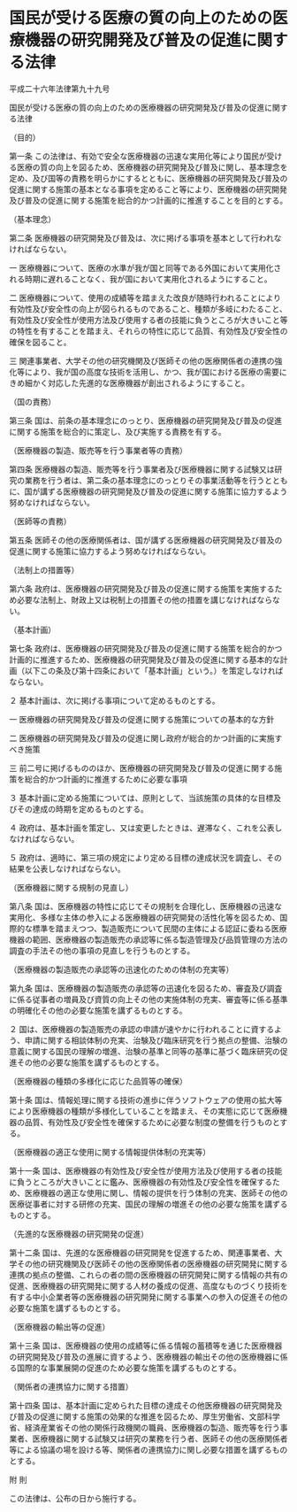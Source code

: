 # 国民が受ける医療の質の向上のための医療機器の研究開発及び普及の促進に関する法律

平成二十六年法律第九十九号

国民が受ける医療の質の向上のための医療機器の研究開発及び普及の促進に関する法律

（目的）

第一条 この法律は、有効で安全な医療機器の迅速な実用化等により国民が受ける医療の質の向上を図るため、医療機器の研究開発及び普及に関し、基本理念を定め、及び国等の責務を明らかにするとともに、医療機器の研究開発及び普及の促進に関する施策の基本となる事項を定めること等により、医療機器の研究開発及び普及の促進に関する施策を総合的かつ計画的に推進することを目的とする。

（基本理念）

第二条 医療機器の研究開発及び普及は、次に掲げる事項を基本として行われなければならない。

一 医療機器について、医療の水準が我が国と同等である外国において実用化される時期に遅れることなく、我が国において実用化されるようにすること。

二 医療機器について、使用の成績等を踏まえた改良が随時行われることにより有効性及び安全性の向上が図られるものであること、種類が多岐にわたること、有効性及び安全性が使用方法及び使用する者の技能に負うところが大きいこと等の特性を有することを踏まえ、それらの特性に応じて品質、有効性及び安全性の確保を図ること。

三 関連事業者、大学その他の研究機関及び医師その他の医療関係者の連携の強化等により、我が国の高度な技術を活用し、かつ、我が国における医療の需要にきめ細かく対応した先進的な医療機器が創出されるようにすること。

（国の責務）

第三条 国は、前条の基本理念にのっとり、医療機器の研究開発及び普及の促進に関する施策を総合的に策定し、及び実施する責務を有する。

（医療機器の製造、販売等を行う事業者等の責務）

第四条 医療機器の製造、販売等を行う事業者及び医療機器に関する試験又は研究の業務を行う者は、第二条の基本理念にのっとりその事業活動等を行うとともに、国が講ずる医療機器の研究開発及び普及の促進に関する施策に協力するよう努めなければならない。

（医師等の責務）

第五条 医師その他の医療関係者は、国が講ずる医療機器の研究開発及び普及の促進に関する施策に協力するよう努めなければならない。

（法制上の措置等）

第六条 政府は、医療機器の研究開発及び普及の促進に関する施策を実施するため必要な法制上、財政上又は税制上の措置その他の措置を講じなければならない。

（基本計画）

第七条 政府は、医療機器の研究開発及び普及の促進に関する施策を総合的かつ計画的に推進するため、医療機器の研究開発及び普及の促進に関する基本的な計画（以下この条及び第十四条において「基本計画」という。）を策定しなければならない。

２ 基本計画は、次に掲げる事項について定めるものとする。

一 医療機器の研究開発及び普及の促進に関する施策についての基本的な方針

二 医療機器の研究開発及び普及の促進に関し政府が総合的かつ計画的に実施すべき施策

三 前二号に掲げるもののほか、医療機器の研究開発及び普及の促進に関する施策を総合的かつ計画的に推進するために必要な事項

３ 基本計画に定める施策については、原則として、当該施策の具体的な目標及びその達成の時期を定めるものとする。

４ 政府は、基本計画を策定し、又は変更したときは、遅滞なく、これを公表しなければならない。

５ 政府は、適時に、第三項の規定により定める目標の達成状況を調査し、その結果を公表しなければならない。

（医療機器に関する規制の見直し）

第八条 国は、医療機器の特性に応じてその規制を合理化し、医療機器の迅速な実用化、多様な主体の参入による医療機器の研究開発の活性化等を図るため、国際的な標準を踏まえつつ、製造販売について民間の主体による認証に委ねる医療機器の範囲、医療機器の製造販売の承認等に係る製造管理及び品質管理の方法の調査の手法その他の事項の見直しを行うものとする。

（医療機器の製造販売の承認等の迅速化のための体制の充実等）

第九条 国は、医療機器の製造販売の承認等の迅速化を図るため、審査及び調査に係る従事者の増員及び資質の向上その他の実施体制の充実、審査等に係る基準の明確化その他の必要な施策を講ずるものとする。

２ 国は、医療機器の製造販売の承認の申請が速やかに行われることに資するよう、申請に関する相談体制の充実、治験及び臨床研究を行う拠点の整備、治験の意義に関する国民の理解の増進、治験の基準と同等の基準に基づく臨床研究の促進その他の必要な施策を講ずるものとする。

（医療機器の種類の多様化に応じた品質等の確保）

第十条 国は、情報処理に関する技術の進歩に伴うソフトウェアの使用の拡大等により医療機器の種類が多様化していることを踏まえ、その実態に応じて医療機器の品質、有効性及び安全性を確保するために必要な制度の整備を行うものとする。

（医療機器の適正な使用に関する情報提供体制の充実等）

第十一条 国は、医療機器の有効性及び安全性が使用方法及び使用する者の技能に負うところが大きいことに鑑み、医療機器の有効性及び安全性を確保するため、医療機器の適正な使用に関し、情報の提供を行う体制の充実、医師その他の医療従事者に対する研修の充実、国民の理解の増進その他の必要な施策を講ずるものとする。

（先進的な医療機器の研究開発の促進）

第十二条 国は、先進的な医療機器の研究開発を促進するため、関連事業者、大学その他の研究機関及び医師その他の医療関係者の医療機器の研究開発に関する連携の拠点の整備、これらの者の間の医療機器の研究開発に関する情報の共有の促進、医療機器の研究開発に関する人材の養成の促進、高度なものづくり技術を有する中小企業者等の医療機器の研究開発に関する事業への参入の促進その他の必要な施策を講ずるものとする。

（医療機器の輸出等の促進）

第十三条 国は、医療機器の使用の成績等に係る情報の蓄積等を通じた医療機器の研究開発及び普及の進展に資するよう、医療機器の輸出その他の医療機器に係る国際的な事業展開の促進のため必要な施策を講ずるものとする。

（関係者の連携協力に関する措置）

第十四条 国は、基本計画に定められた目標の達成その他医療機器の研究開発及び普及の促進に関する施策の効果的な推進を図るため、厚生労働省、文部科学省、経済産業省その他の関係行政機関の職員、医療機器の製造、販売等を行う事業者、医療機器に関する試験又は研究の業務を行う者、医師その他の医療関係者等による協議の場を設ける等、関係者の連携協力に関し必要な措置を講ずるものとする。

附 則

この法律は、公布の日から施行する。
